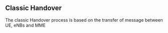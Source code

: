 ## Classic Handover
The classic Handover process is based on the transfer of message between UE, eNBs and MME
